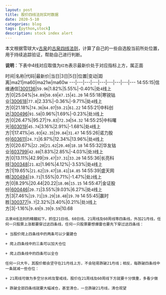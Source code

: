 ```yaml
---
layout: post
title: 股价四线法则实时数据
date: 2020-5-10
categories: blog
tags: [python,stock]
description: stock index alert
---
```



本文根据雪球大v[古泉](https://xueqiu.com/u/7148646888)的[古泉四线法则](https://xueqiu.com/7148646888/130498192)，计算了自己的一些自选股当前所处位置，用于持续追踪验证，帮助自己进行判断。

**说明**：下表中4线对应取值为`红色`表示最新价处于对应指标上方，属正面

时间|名称|代码|最新价|当日|3日|5日|位置|变动|距离|ma21|ma60|ma21w|ma60w
---|---|---|---|---|---|---|---|---
14:55:15|信维通信|[300136](https://xueqiu.com/S/SZ300136)|`59.96`|1.82%|5.55%|-0.40%|处`4`线上方|0|25.04%|`54.89`|`50.69`|`47.15`|`41.20`
14:55:18|寒锐钴业|[300618](https://xueqiu.com/S/SZ300618)|`77.8`|2.33%|-0.36%|-9.71%|处`4`线上方|0|21.18%|`74.36`|`64.07`|`59.21`|`61.22`
14:55:21|中科创达|[300496](https://xueqiu.com/S/SZ300496)|`91.58`|0.96%|1.69%|-0.23%|处`3`线上方|0|26.47%|95.27|`79.83`|`72.34`|`54.32`
14:55:25|中科曙光|[603019](https://xueqiu.com/S/SH603019)|`45.74`|3.16%|2.91%|-1.68%|处`4`线上方|1|17.41%|`45.03`|`42.35`|`39.84`|`31.47`
14:55:26|诺力股份|[603611](https://xueqiu.com/S/SH603611)|`24.71`|6.97%|12.34%|13.96%|处`4`线上方|0|20.67%|`22.20`|`21.62`|`20.40`|`18.18`
14:55:32|华友钴业|[603799](https://xueqiu.com/S/SH603799)|`42.88`|1.83%|2.85%|-4.03%|处`3`线上方|0|13.11%|42.99|`39.47`|`37.31`|`33.20`
14:55:36|长亮科技|[300348](https://xueqiu.com/S/SZ300348)|`21.82`|1.96%|4.12%|-3.53%|处`4`线上方|1|19.65%|`21.62`|`19.47`|`18.41`|`14.85`
14:55:39|盛天网络|[300494](https://xueqiu.com/S/SZ300494)|`19.71`|1.55%|0.71%|-1.47%|处`2`线上方|0|8.29%|20.44|20.22|`18.06`|`15.15`
14:55:47|金证股份|[600446](https://xueqiu.com/S/SH600446)|`20.71`|3.55%|9.03%|6.27%|处`4`线上方|3|7.46%|`19.71`|`19.29`|`18.48`|`19.70`
14:55:45|赢时胜|[300377](https://xueqiu.com/S/SZ300377)|`9.7`|2.32%|3.40%|0.21%|处`3`线上方|3|-1.16%|`9.69`|`9.39`|`9.59`|10.68

```
古泉4线法则的精髓如下。抓住21日线、60日线、21周线及60周线等四条线，外加21月线，任何一只股票上涨都要穿过这四条线，任何一只股票要想爆雷也要先下穿过这四条线：

+ 当股价爬上四条线中的两条可以少量建仓

+ 爬上四条线中的三条可以加大仓位

+ 爬上四条线中的四条可以全仓

任何一只大牛，其股价都会坚守在21月线上方，不会轻易跌破21月线；相反，每跌破四条线中一条就减一些仓位：

+ 21周线可做为多空分水岭及警戒线，股价在21周线及60周线下方就要十分慎重，多看少做

+ 跌破全部四条线就要大幅减仓，甚至清仓，一旦跌破21月线，清仓观望
```